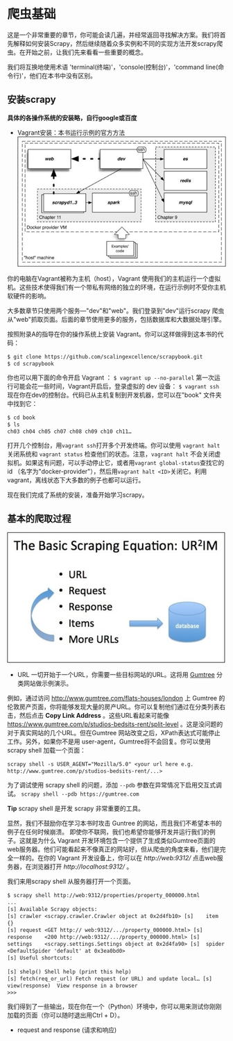 # 爬虫基础

这是一个非常重要的章节，你可能会读几遍，并经常返回寻找解决方案。我们将首先解释如何安装Scrapy，然后继续随着众多实例和不同的实现方法开发scrapy爬虫。在开始之前，让我们先来看看一些重要的概念。

我们将互换地使用术语 'terminal(终端)'，'console(控制台)'，'command line(命令行)'，他们在本书中没有区别。

## 安装scrapy 
**具体的各操作系统的安装略，自行google或百度**
* Vagrant安装：本书运行示例的官方方法
![本书中用到的系统](./pic/3-1.png) 

你的电脑在Vagrant被称为主机（host），Vagrant 使用我们的主机运行一个虚拟机。这些技术使得我们有一个带私有网络的独立的环境，在运行示例时不受你主机软硬件的影响。

大多数章节只使用两个服务—"dev"和"web"。我们登录到"dev"运行scrapy 爬虫从"web"抓取页面。后面的章节使用更多的服务，包括数据库和大数据处理引擎。

按照附录A的指导在你的操作系统上安装 Vagrant。你可以这样做得到这本书的代码：
```
$ git clone https://github.com/scalingexcellence/scrapybook.git
$ cd scrapybook
```
你也可以用下面的命令开启 Vagrant ：
`$ vagrant up --no-parallel`
第一次运行可能会花一些时间，Vagrant开启后，登录虚拟的 dev 设备：
`$ vagrant ssh`
现在你在dev的控制台。代码已从主机复制到开发机器，您可以在"book" 文件夹中找到它：
```
$ cd book
$ ls
ch03 ch04 ch05 ch07 ch08 ch09 ch10 ch11…
```
打开几个控制台，用`vagrant ssh`打开多个开发终端。你可以使用 `vagrant halt` 关闭系统和 `vagrant status` 检查他们的状态。注意，`vagrant halt` 不会关闭虚拟机。如果这有问题，可以手动停止它，或者用`vagrant global-status`查找它的 id （名字为"docker-provider"），然后用`vagrant halt <ID>`关闭它。利用vagrant，离线状态下大多数的例子也都可以运行。

现在我们完成了系统的安装，准备开始学习scrapy。

## 基本的爬取过程
![](./pic/3-2.png)

* URL
一切开始于一个URL，你需要一些目标网站的URL。这将用 [Gumtree](https://www.gumtree.com/) 分类网站做示例演示。

例如，通过访问 http://www.gumtree.com/flats-houses/london 上 Gumtree 的伦敦房产页面，你将能够发现大量的房产URL。你可以复制他们通过在分类列表右击，然后点击 **Copy Link Address** 。这些URL看起来可能像 https://www.gumtree.com/p/studios-bedsits-rent/split-level 。这是没问题的对于真实网站的几个URL。但在Gumtree 网站改变之后，XPath表达式可能停止工作。另外，如果你不是用 user-agent，Gumtree将不会回复。你可以使用 scrapy shell 加载一个页面：
```
scrapy shell -s USER_AGENT="Mozilla/5.0" <your url here	e.g. http://www.gumtree.com/p/studios-bedsits-rent/...>
```
为了调试使用 scrapy shell 的问题，添加 `--pdb` 参数在异常情况下启用交互式调试。
`scrapy shell --pdb https://gumtree.com`

**Tip**
scrapy shell 是开发 scrapy 非常重要的工具。

显然，我们不鼓励你在学习本书时攻击 Guntree 的网站，而且我们不希望本书的例子在任何时候崩溃。 即使你不联网，我们也希望你能够开发并运行我们的例子。这就是为什么 Vagrant 开发环境包含一个提供了生成类似Gumtree页面的web服务器。他们可能看起来不像真正的网站好，但从爬虫的角度来看，他们是完全一样的。在你的 Vagrant 开发设备上，你可以在 *http://web:9312/* 点击web服务器，在浏览器打开 *http://localhost:9312/* 。

我们来用scrapy shell 从服务器打开一个页面。
```
$ scrapy shell http://web:9312/properties/property_000000.html
...
[s] Available Scrapy objects:
[s]	crawler	<scrapy.crawler.Crawler object at 0x2d4fb10> [s]	item	{}
[s]	request	<GET http:// web:9312/.../property_000000.html> [s]	response	<200 http://web:9312/.../property_000000.html> [s]	settings	<scrapy.settings.Settings object at 0x2d4fa90> [s]	spider	<DefaultSpider 'default' at 0x3ea0bd0>
[s] Useful shortcuts:

[s]	shelp()	Shell help (print this help)
[s]	fetch(req_or_url) Fetch request (or URL) and update local… [s]	view(response)	View response in a browser
>>>
```
我们得到了一些输出，现在你在一个（Python）环境中，你可以用来测试你刚刚加载的页面（你可以随时退出用Ctrl + D）。

* request and response  (请求和响应)


